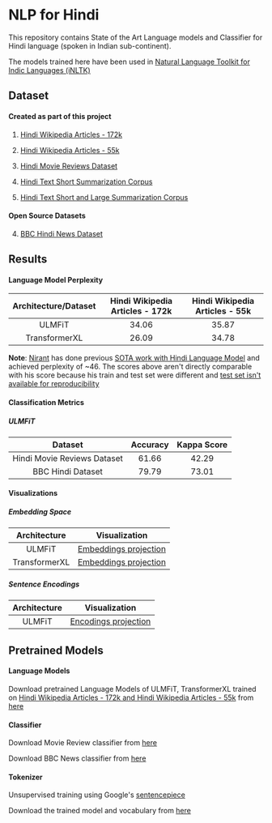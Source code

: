 # NLP for Hindi
This repository contains State of the Art Language models and Classifier for Hindi language
 (spoken in Indian sub-continent).
  
The models trained here have been used in [Natural Language Toolkit for Indic Languages
 (iNLTK)](https://github.com/goru001/inltk)


## Dataset

#### Created as part of this project
1. [Hindi Wikipedia Articles - 172k](https://www.kaggle.com/disisbig/hindi-wikipedia-articles-172k)

2. [Hindi Wikipedia Articles - 55k](https://www.kaggle.com/disisbig/hindi-wikipedia-articles-55k)

3. [Hindi Movie Reviews Dataset](https://www.kaggle.com/disisbig/hindi-movie-reviews-dataset)

4. [Hindi Text Short Summarization Corpus](https://www.kaggle.com/disisbig/hindi-text-short-summarization-corpus)

5. [Hindi Text Short and Large Summarization Corpus](https://www.kaggle.com/disisbig/hindi-text-short-and-large-summarization-corpus)


#### Open Source Datasets
4. [BBC Hindi News Dataset](https://github.com/NirantK/hindi2vec/releases/tag/bbc-hindi-v0.1)


## Results

#### Language Model Perplexity

| Architecture/Dataset | Hindi Wikipedia Articles - 172k | Hindi Wikipedia Articles - 55k |
|:--------:|:----:|:----:|
|   ULMFiT  |  34.06  |  35.87  |
|  TransformerXL |  26.09  |  34.78  |

**Note**: [Nirant](https://github.com/NirantK) has done previous [SOTA work with
 Hindi Language Model](https://github.com/NirantK/hindi2vec) and achieved perplexity of ~46.
  The scores above aren't directly comparable with his score because his train and test set
   were different and [test set isn't available for reproducibility](https://github.com/NirantK/hindi2vec/issues/1)
 

#### Classification Metrics

##### ULMFiT

| Dataset | Accuracy | Kappa Score |
|:--------:|:----:|:----:|
| Hindi Movie Reviews Dataset |  61.66  |  42.29  |
| BBC Hindi Dataset |  79.79  |  73.01  |

 
#### Visualizations
 
##### Embedding Space

| Architecture | Visualization |
|:--------:|:----:|
| ULMFiT | [Embeddings projection](https://projector.tensorflow.org/?config=https://raw.githubusercontent.com/goru001/nlp-for-hindi/master/language-model/embedding_projector_config_30k.json) |
| TransformerXL | [Embeddings projection](https://projector.tensorflow.org/?config=https://raw.githubusercontent.com/goru001/nlp-for-hindi/master/language-model/embedding_projector_config_transformerxl.json)  |

##### Sentence Encodings

| Architecture | Visualization |
|:--------:|:----:|
| ULMFiT | [Encodings projection](https://projector.tensorflow.org/?config=https://raw.githubusercontent.com/goru001/nlp-for-hindi/master/language-model/sentence_encodings/encoding_projector_config.json) |


## Pretrained Models

#### Language Models 
Download pretrained Language Models of ULMFiT, TransformerXL trained on
 [Hindi Wikipedia Articles - 172k and Hindi Wikipedia Articles - 55k](https://github.com/goru001/nlp-for-hindi#dataset)
  from [here](https://drive.google.com/open?id=1_8l5HFHHm4cboA-tkGbn3i6sfOWLmGyC)

#### Classifier

Download Movie Review classifier from [here](https://drive.google.com/open?id=1namfgTvH72Hgq3kPD8F43tOgLUEmG2zf)

Download BBC News classifier from [here](https://drive.google.com/open?id=1namfgTvH72Hgq3kPD8F43tOgLUEmG2zf)

#### Tokenizer

Unsupervised training using Google's [sentencepiece](https://github.com/google/sentencepiece)

Download the trained model and vocabulary from [here](https://drive.google.com/open?id=1TVuqY3Lad_KdY5Aj8ynGYVvoX5qgk2fJ)

